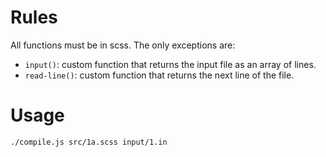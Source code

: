 # Rules

All functions must be in scss. The only exceptions are:

- `input()`: custom function that returns the input file as an array of lines.
- `read-line()`: custom function that returns the next line of the file.

# Usage

```
./compile.js src/1a.scss input/1.in
```
